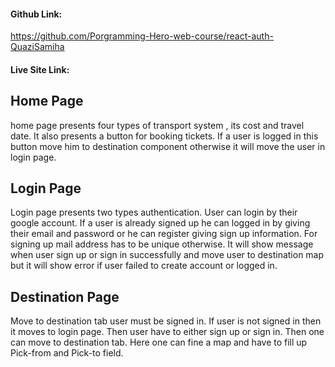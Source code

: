 #### Github Link:
https://github.com/Porgramming-Hero-web-course/react-auth-QuaziSamiha

#### Live Site Link:
 

## Home Page
home page presents four types of transport system , its cost and travel date. It also presents a button for booking tickets. If  a user is logged in this button move him to destination component otherwise it will move the user in login page.

## Login Page
Login page presents two types authentication. User can login by their google account.
If a user is already signed up he can logged in by giving their email and password or he can register giving sign up information.
For signing up mail address has to be unique otherwise.
It will show message when user sign up or sign in successfully and move user to destination map but it will show error if user failed to create account or logged in.

## Destination Page
Move to destination tab user must be signed in. If user is not signed in then it moves to login page. Then user have to either sign up or sign in. Then one can move to destination tab. Here one can fine a map and have to fill up Pick-from and Pick-to field. 

